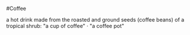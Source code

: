 #Coffee

a hot drink made from the roasted and ground seeds (coffee beans) of a tropical shrub:
"a cup of coffee" · "a coffee pot"